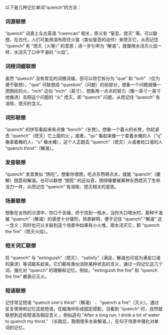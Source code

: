 以下是几种记忆单词“quench”的方法：

### 词源联想
“quench” 词源上与古英语 “cwencan” 相关，原义有 “窒息、熄灭” 等。可以联想，在古代，人们可能用湿布捂住火苗（类似窒息的动作）来熄灭它，从而记住 “quench” 有 “熄灭（火等）” 的意思；进一步引申为 “解渴”，就像用水浇灭火焰一样，水浇灭了口中干渴的 “火焰”。

### 词根词缀联想
虽然 “quench” 没有常见的词根词缀，但可以将它拆分为 “que” 和 “nch” （仅为便于联想）。“que” 可联想成 “question”（问题）的前部分，想象一个问题就像一团困扰的火，“nch” 近似 “inch”（英寸），想象用一点点的努力（像一英寸一英寸地推进）去把这个问题的 “火” 熄灭，即 “quench” 问题，从而记住 “quench” 有消除、熄灭的含义。

### 词形联想
“quench” 的拼写看起来有点像 “bench”（长凳）。想象一个着火的长凳，你赶紧去 “quench”（熄灭）它上面的火 。或者，“qu” 看起来像一个拿着水桶的人（“q” 像拿着桶的人，“u” 像水桶），这个人正跑去 “quench”（熄灭）火或者给口渴的人 “quench thirst”（解渴）。

### 发音联想
“quench” 发音类似 “困吃”。想象你很困，吃点东西喝点水，就能 “quench”（缓解）困意和解渴。也可以联想 “困死” 的近似音，困得像要被某种东西熄灭了生命活力一样，从而记住 “quench” 有消除、熄灭相关的意思。

### 场景联想
想象在炎热的沙漠中，你口干舌燥，终于找到一瓶水，当你大口喝水时，那种干渴被 “quench”（解渴）的感觉十分强烈，场景鲜明，便于记住 “quench” “解渴” 这一含义；同时也可以关联到这个场景中如果有小火堆，用水浇灭它，即 “quench the fire”（熄灭火焰）。

### 相关词汇联想
将 “quench” 与 “extinguish”（熄灭）、“satisfy”（满足，解渴也可视为满足口渴的需求）等词联系起来。它们都有类似消除某种状态的含义，通过一同记忆这几个词，强化对 “quench” 的理解和记忆。例如，“extinguish the fire” 和 “quench the fire” 都表示灭火。

### 短语联想
记住常见短语 “quench one's thirst”（解渴） 、“quench a fire”（灭火）。通过反复使用和记忆这些短语，在脑海中形成固定搭配，当看到 “quench” 时，自然就联想到这些短语及相应含义 。例如造句 “After a long run, I drink a lot of water to quench my thirst.” （长跑后，我喝很多水来解渴。），在句子场景中强化对单词的记忆。 